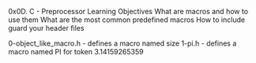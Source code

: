 0x0D. C - Preprocessor
Learning Objectives
What are macros and how to use them
What are the most common predefined macros
How to include guard your header files

0-object_like_macro.h - defines a macro named size
1-pi.h - defines a macro named PI  for token 3.14159265359
